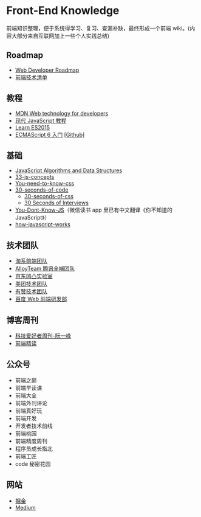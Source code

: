 # Front-End Knowledge

前端知识整理，便于系统得学习、复习、查漏补缺，最终形成一个前端 wiki。(内容大部分来自互联网加上一些个人实践总结)

## Roadmap

- [Web Developer Roadmap](https://github.com/kamranahmedse/developer-roadmap)
- [前端技术清单](https://github.com/alienzhou/frontend-tech-list)

## 教程

- [MDN Web technology for developers](https://developer.mozilla.org/en-US/docs/Web)
- [现代 JavaScript 教程](https://zh.javascript.info/)
- [Learn ES2015](https://babeljs.io/docs/en/learn)
- [ECMAScript 6 入门](http://es6.ruanyifeng.com/) [[Github]](https://github.com/ruanyf/es6tutorial)

## 基础

- [JavaScript Algorithms and Data Structures](https://github.com/trekhleb/javascript-algorithms)
- [33-js-concepts](https://github.com/leonardomso/33-js-concepts)
- [You-need-to-know-css](https://lhammer.cn/You-need-to-know-css)
- [30-seconds-of-code](https://github.com/30-seconds/30-seconds-of-code)
  - [30-seconds-of-css](https://30-seconds.github.io/30-seconds-of-css/)
  - [30 Seconds of Interviews](https://30secondsofinterviews.org/)
- [You-Dont-Know-JS](https://github.com/getify/You-Dont-Know-JS)（微信读书 app 里已有中文翻译《你不知道的 JavaScript》）
- [how-javascript-works](https://github.com/Troland/how-javascript-works)

## 技术团队

- [淘系前端团队](https://fed.taobao.org/)
- [AlloyTeam 腾讯全端团队](http://www.alloyteam.com/)
- [京东凹凸实验室](https://aotu.io/index.html)
- [美团技术团队](https://tech.meituan.com/)
- [有赞技术团队](https://tech.youzan.com/)
- [百度 Web 前端研发部](http://fex.baidu.com/)

## 博客周刊

- [科技爱好者周刊-阮一峰](https://www.yuque.com/ruanyf/weekly)
- [前端精读](https://github.com/dt-fe/weekly)

## 公众号

- 前端之巅
- 前端早读课
- 前端大全
- 前端外刊评论
- 前端真好玩
- 前端开发
- 开发者技术前线
- 前端桃园
- 前端精度周刊
- 程序员成长指北
- 前端工匠
- code 秘密花园

## 网站

- [掘金](https://juejin.im/)
- [Medium](https://medium.com/)
